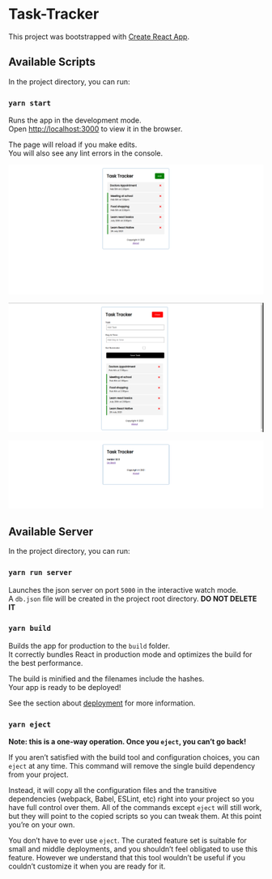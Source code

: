 # Task-Tracker

This project was bootstrapped with [Create React App](https://github.com/facebook/create-react-app).

## Available Scripts

In the project directory, you can run:

### `yarn start`

Runs the app in the development mode.\
Open [http://localhost:3000](http://localhost:3000) to view it in the browser.

The page will reload if you make edits.\
You will also see any lint errors in the console.

<p align="center"><img src="https://github.com/basebandit/task-tracker/blob/master/tasks.png" alt="Tasks page"></p>

<p align="center"><img src="https://github.com/basebandit/task-tracker/blob/master/add.png" alt="Add task page"></p>

<p align="center"><img src="https://github.com/basebandit/task-tracker/blob/master/about.png" alt="About page"></p>

## Available Server

In the project directory, you can run:

### `yarn run server`

Launches the json server on port `5000` in the interactive watch mode.\
A `db.json` file will be created in the project root directory. **DO NOT DELETE IT**

### `yarn build`

Builds the app for production to the `build` folder.\
It correctly bundles React in production mode and optimizes the build for the best performance.

The build is minified and the filenames include the hashes.\
Your app is ready to be deployed!

See the section about [deployment](https://facebook.github.io/create-react-app/docs/deployment) for more information.

### `yarn eject`

**Note: this is a one-way operation. Once you `eject`, you can’t go back!**

If you aren’t satisfied with the build tool and configuration choices, you can `eject` at any time. This command will remove the single build dependency from your project.

Instead, it will copy all the configuration files and the transitive dependencies (webpack, Babel, ESLint, etc) right into your project so you have full control over them. All of the commands except `eject` will still work, but they will point to the copied scripts so you can tweak them. At this point you’re on your own.

You don’t have to ever use `eject`. The curated feature set is suitable for small and middle deployments, and you shouldn’t feel obligated to use this feature. However we understand that this tool wouldn’t be useful if you couldn’t customize it when you are ready for it.
